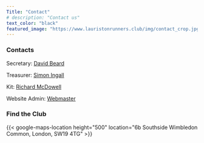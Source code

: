 ```yaml
---
Title: "Contact"
# description: "Contact us"
text_color: "black"
featured_image: "https://www.lauristonrunners.club/img/contact_crop.jpg"
---
```


### Contacts


Secretary: [David Beard](<secretary@lauristonrunners.club>)

Treasurer: [Simon Ingall](<treasurer@lauristonrunners.club>)

Kit: [Richard McDowell](<kit@lauristonrunners.club>)

Website Admin: [Webmaster](<webmaster@lauristonrunners.club>)

### Find the Club

{{< google-maps-location height="500" location="6b Southside Wimbledon Common, London, SW19 4TG" >}}
